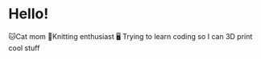 # **Hello!**

🐱Cat mom
🧶Knitting enthusiast
🖥 Trying to learn coding so I can 3D print cool stuff


